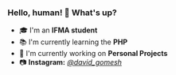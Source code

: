 ### Hello, human! 👋 What's up?
- :mortar_board: I'm an **IFMA student**
- :books: I'm currently learning the **PHP**
- :mag_right: I'm currently working on **Personal Projects**
- :camera: **Instagram:** [*@david_gomesh*](https://www.instagram.com/david_gomesh/)

<!--
**DavidGomesh/DavidGomesh** is a ✨ _special_ ✨ repository because its `README.md` (this file) appears on your GitHub profile.

Here are some ideas to get you started:

- 🔭 I’m currently working on ...
- 🌱 I’m currently learning ...
- 👯 I’m looking to collaborate on ...
- 🤔 I’m looking for help with ...
- 💬 Ask me about ...
- 📫 How to reach me: ...
- 😄 Pronouns: ...
- ⚡ Fun fact: ...
-->
